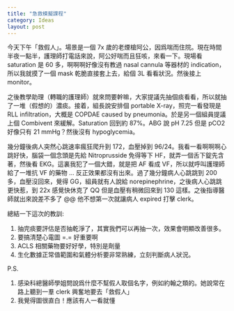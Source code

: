 ```yaml
---
title: "急救模擬課程"
category: Ideas
layout: post
---
```


今天下午「救假人」。場景是一個 7x 歲的老煙槍阿公，因爲喘而住院。現在時間半夜一點半，護理師打電話來說，阿公好喘而且狂咳，來看一下。現場看 saturation 是 60 多，啊啊啊好像沒有教過 nasal cannula 等器材的 indication，所以我就摸了一個 mask 乾脆直接套上去，給個 3L 看看狀況。然後接上 monitor。

之後教學助理（轉職的護理師）就來問要幹嘛，大家提議先抽個痰看看，所以就抽了一堆（假想的）濃痰。接着，組長說安排個 portable X-ray，照完一看發現是 RLL infiltration，大概是 COPDAE caused by pneumonia。於是另一個組員提議上個 Combivent 來緩解。Saturation 回到約 87%。ABG 說 pH 7.25 但是 pCO2 好像只有 21 mmHg？然後沒有 hypoglycemia。

幾分鐘後病人突然心跳速率瘋狂爬升到 172，血壓掉到 96/24。我看一看啊啊啊心跳好快，腦袋一個念頭是先給 Nitroprusside 免得等下 HF，就弄一個舌下錠先含著，然後看 EKG。這裏我犯了一個大錯，就是把 AF 看成 VF，所以就呼叫護理師給了一堆抗 VF 的藥物 ... 反正效果都沒有出來。過了幾分鐘病人心跳跳到 200 多，血壓沒回來，覺得 GG，組員就有人說給 norepinephrine，之後病人心跳跳更快惹，到 22x 感覺快休克了 QQ 但是血壓有稍微回來到 130 這樣。之後指導醫師就出來說差不多了 @@ 他不想第一次就讓病人 expired 打擊 clerk。

總結一下這次的教訓:

1. 抽完痰要評估是否抽乾淨了，其實我們可以再抽一次，效果會明顯改善很多。
2. 要搞清楚心電圖 =.= 好重要啊
3. ACLS 相關藥物要好好學，特別是劑量
4. 生化數據正常值範圍和氣體分析要非常熟練，立刻判斷病人狀況。

P.S.

1. 感染科總醫師學姐問說爲什麼不幫假人取個名字，例如約翰之類的。她說常在路上聽到一羣 clerk 興奮地要去「救假人」
2. 我覺得圖很直白！應該有人一看就懂
